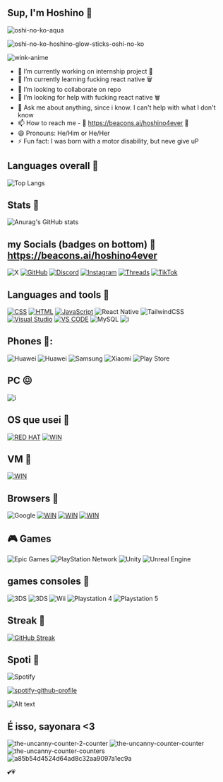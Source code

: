 ## Sup, I'm Hoshino 🌸
![oshi-no-ko-aqua](https://github.com/Hoshino2123/Hoshino2123/assets/65288010/48008e22-6759-44c7-ad9b-85fe583f2920)

![oshi-no-ko-hoshino-glow-sticks-oshi-no-ko](https://github.com/Hoshino2123/Hoshino2123/assets/65288010/ffbb5103-e858-4fb9-a4cf-5e617bffced2)


![wink-anime](https://github.com/Hoshino2123/Hoshino2123/assets/65288010/ca496ef4-cec2-4efa-92ab-ef66eb931cd4)


- 🔭 I’m currently working on internship project 🌸
- 🌱 I’m currently learning fucking react native 🗑️ 
- 👯 I’m looking to collaborate on repo
- 🤔 I’m looking for help with fucking react native 🗑️
- 💬 Ask me about anything, since i know. I can't help with what I don't know
- 📫 How to reach me - 🌸 https://beacons.ai/hoshino4ever 🌸
- 😄 Pronouns: He/Him or He/Her
- ⚡ Fun fact: I was born with a motor disability, but neve give uP



## Languages overall 🌸
![Top Langs](https://github-readme-stats.vercel.app/api/top-langs/?username=Hoshino2123&layout=donut-vertical)

## Stats 🌸
![Anurag's GitHub stats](https://github-readme-stats.vercel.app/api?username=Hoshino2123&include_all_commits=true&show_icons=true&theme=dark&locale=pt-pt)

## my Socials (badges on bottom) 🌸  https://beacons.ai/hoshino4ever 
![X](https://img.shields.io/badge/X-%23000000.svg?style=for-the-badge&logo=X&logoColor=white)
[![GitHub](https://img.shields.io/badge/GitHub-%23121011.svg?logo=github&logoColor=white)](#)
[![Discord](https://img.shields.io/badge/Discord-%235865F2.svg?&logo=discord&logoColor=white)](#)
[![Instagram](https://img.shields.io/badge/Instagram-%23E4405F.svg?logo=Instagram&logoColor=white)](#)
[![Threads](https://img.shields.io/badge/Threads-000000?logo=Threads&logoColor=white)](#)
[![TikTok](https://img.shields.io/badge/TikTok-black?logo=tiktok&logoColor=white)](#)

## Languages and tools 🌸

[![CSS](https://img.shields.io/badge/CSS-1572B6?logo=css3&logoColor=fff)](#)
[![HTML](https://img.shields.io/badge/HTML-%23E34F26.svg?logo=html5&logoColor=white)](#)
[![JavaScript](https://img.shields.io/badge/JavaScript-F7DF1E?logo=javascript&logoColor=000)](#)
![React Native](https://img.shields.io/badge/react_native-%2320232a.svg?style=for-the-badge&logo=react&logoColor=%2361DAFB)
![TailwindCSS](https://img.shields.io/badge/tailwindcss-%2338B2AC.svg?style=for-the-badge&logo=tailwind-css&logoColor=white)
[![Visual Studio](https://img.shields.io/badge/Visual%20Studio-5C2D91.svg?&logo=visual-studio&logoColor=white)](#)
[![VS CODE](https://img.shields.io/badge/VSCode-0078D4?style=for-the-badge&logo=visual%20studio%20code&logoColor=white)](#)
![MySQL](https://img.shields.io/badge/mysql-4479A1.svg?style=for-the-badge&logo=mysql&logoColor=white)
![i](https://img.shields.io/badge/Canva-blue?style=for-the-badge&logo=canva&logoColor=blue)

## Phones 📱:
![Huawei](https://img.shields.io/badge/Wiko-%23FF0000.svg?style=for-the-badge&logo=wiko-rainbow-lite&logoColor=white)
![Huawei](https://img.shields.io/badge/Huawei-%23FF0000.svg?style=for-the-badge&logo=huawei-p10-lite&logoColor=white)
![Samsung](https://img.shields.io/badge/Samsung-%231428A0.svg?style=for-the-badge&logo=samsung-a70&logoColor=white)
![Xiaomi](https://img.shields.io/badge/Xiaomi-%23FF6900.svg?style=for-the-badge&logo=xiaomi-13-pro&logoColor=white)
![Play Store](https://img.shields.io/badge/Google_Play-414141?style=for-the-badge&logo=google-play&logoColor=white)

## PC 😖

![i](https://img.shields.io/badge/Insys-000000?style=for-the-badge&logo=Insys&logoColor=white)
## OS que usei 🌸

[![RED HAT](https://img.shields.io/badge/Red%20Hat-EE0000?style=for-the-badge&logo=redhat&logoColor=white)](#)
[![WIN](https://img.shields.io/badge/Windows-0078D6?style=for-the-badge&logo=windows&logoColor=white)](#)

## VM 🌸

[![WIN](https://img.shields.io/badge/VirtualBox-21416b?style=for-the-badge&logo=VirtualBox&logoColor=white)](#)

## Browsers 🌸
![Google](https://img.shields.io/badge/google-4285F4?style=for-the-badge&logo=google&logoColor=white)
[![WIN](https://img.shields.io/badge/Brave-FF1B2D?style=for-the-badge&logo=Brave&logoColor=white)](#)
[![WIN](https://img.shields.io/badge/Microsoft_Edge-0078D7?style=for-the-badge&logo=Microsoft-edge&logoColor=white)](#)
[![WIN](https://img.shields.io/badge/Opera-FF1B2D?style=for-the-badge&logo=Opera&logoColor=white)](#)
## 🎮 Games
![Epic Games](https://img.shields.io/badge/epicgames-%23313131.svg?style=for-the-badge&logo=epicgames&logoColor=white)
![PlayStation Network](https://img.shields.io/badge/PSN-%230070D1.svg?style=for-the-badge&logo=Playstation&logoColor=white)
![Unity](https://img.shields.io/badge/unity-%23000000.svg?style=for-the-badge&logo=unity&logoColor=white)
![Unreal Engine](https://img.shields.io/badge/unrealengine-%23313131.svg?style=for-the-badge&logo=unrealengine&logoColor=white)

## games consoles 🌸
![3DS](https://img.shields.io/badge/GAMEBOY-D12228?style=for-the-badge&logo=gameboy-color&logoColor=white)
![3DS](https://img.shields.io/badge/3DS-D12228?style=for-the-badge&logo=nintendo-3ds&logoColor=white)
![Wii](https://img.shields.io/badge/Wii-8B8B8B?style=for-the-badge&logo=wii&logoColor=white)
![Playstation 4](https://img.shields.io/badge/Playstation%204-003791?style=for-the-badge&logo=playstation-4&logoColor=white)
![Playstation 5](https://img.shields.io/badge/Playstation%205-003791?style=for-the-badge&logo=playstation-5&logoColor=white)

## Streak 🌸
[![GitHub Streak](https://github-readme-streak-stats.herokuapp.com?user=Hoshino2123&theme=dark&date_format=%5BY.%5Dn.j&background=45%2CEB157F%2CEB0000)](https://git.io/streak-stats)

## Spoti 🌸
![Spotify](https://img.shields.io/badge/Spotify-1ED760?logo=spotify&logoColor=white)

[![spotify-github-profile](https://spotify-github-profile.vercel.app/api/view?uid=312izpdez5np7vhrvqxaovyycc7i&cover_image=true&theme=novatorem&show_offline=false&background_color=121212&interchange=true&bar_color=53b14f&bar_color_cover=false)](https://spotify-github-profile.vercel.app/api/view?uid=312izpdez5np7vhrvqxaovyycc7i&redirect=true)



![Alt text](https://spotify-recently-played-readme.vercel.app/api?user=312izpdez5np7vhrvqxaovyycc7i&unique={true|1|on|yes)


## É isso, sayonara <3
![the-uncanny-counter-2-counter](https://github.com/Hoshino2123/Hoshino2123/assets/65288010/aded9978-78bf-4229-a43a-65f417e29859)
![the-uncanny-counter-counter](https://github.com/Hoshino2123/Hoshino2123/assets/65288010/a88d6a4e-6d05-44c7-9059-34bf1249901d)
![the-uncanny-counter-counters](https://github.com/Hoshino2123/Hoshino2123/assets/65288010/1970c314-b3bf-4466-b0ba-1d9fd83901ea)
![a85b54d4524d64ad8c32aa9097a1ec9a](https://github.com/Hoshino2123/Hoshino2123/assets/65288010/2c238b9e-e481-4300-b2e0-fad274569229)




<!-- Markdown -->








💕💗
<!--
**Hoshino2123/Hoshino2123** is a ✨ _special_ ✨ repository because its `README.md` (this file) appears on your GitHub profile.

Here are some ideas to get you started:


-->



























